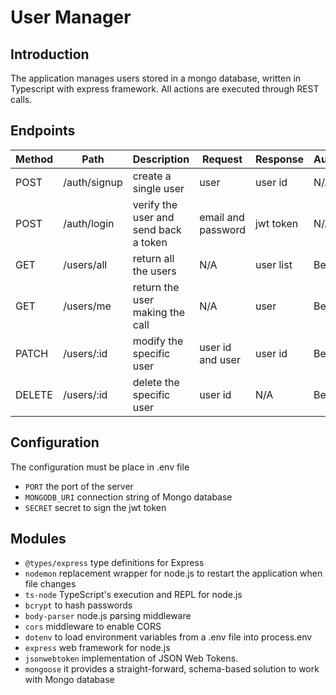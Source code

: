 # User Manager

## Introduction

The application manages users stored in a mongo database, written in Typescript with express framework.
All actions are executed through REST calls.

## Endpoints

| Method | Path         | Description                           | Request                | Response  | Authorization |
| ------ | ------------ | ------------------------------------- | ---------------------- | --------- | ------------- |
| POST   | /auth/signup | create a single user                  | user                   | user id   | N/A           |
| POST   | /auth/login  | verify the user and send back a token | email and password     | jwt token | N/A           |
| GET    | /users/all   | return all the users                  | N/A                    | user list | Bearer token  |
| GET    | /users/me    | return the user making the call       | N/A                    | user      | Bearer token  |
| PATCH  | /users/:id   | modify the specific user              | user id and user       | user id   | Bearer token  |
| DELETE | /users/:id   | delete the specific user              | user id                | N/A       | Bearer token  |

## Configuration

The configuration must be place in .env file

* `PORT` the port of the server
* `MONGODB_URI` connection string of Mongo database
* `SECRET` secret to sign the jwt token

## Modules

* `@types/express` type definitions for Express
* `nodemon` replacement wrapper for node.js to restart the application when file changes
* `ts-node` TypeScript's execution and REPL for node.js
* `bcrypt` to hash passwords
* `body-parser` node.js parsing middleware
* `cors` middleware to enable CORS
* `dotenv` to load environment variables from a .env file into process.env
* `express` web framework for node.js
* `jsonwebtoken`  implementation of JSON Web Tokens.
* `mongoose` it provides a straight-forward, schema-based solution to work with Mongo database